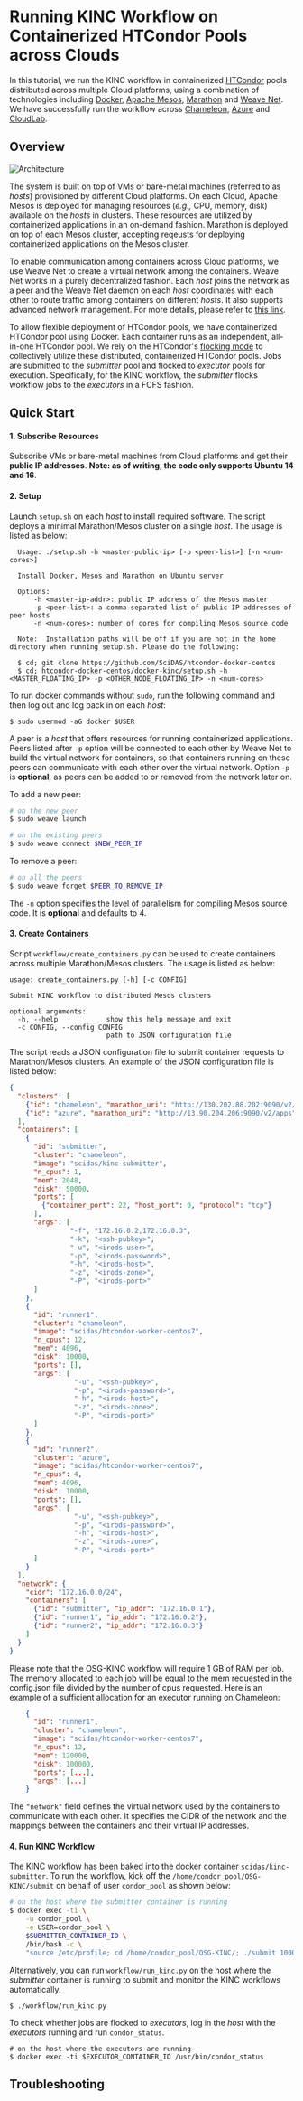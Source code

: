 Running KINC Workflow on Containerized HTCondor Pools across Clouds
===================================================================
In this tutorial, we run the KINC workflow in containerized
[HTCondor](https://research.cs.wisc.edu/htcondor/) pools distributed
across multiple Cloud platforms, using a combination of technologies
including [Docker](https://www.docker.com/),
[Apache Mesos](http://mesos.apache.org/),
[Marathon](https://mesosphere.github.io/marathon)
and [Weave Net](https://www.weave.works/oss/net).
We have successfully run the workflow across
[Chameleon](https://www.chameleoncloud.org/),
[Azure](azure.microsoft.com) and [CloudLab](https://cloudlab.us/).

## Overview

![Architecture](kinc.png)

The system is built on top of VMs or bare-metal machines (referred to
as *hosts*) provisioned by different Cloud platforms. On each Cloud,
Apache Mesos is deployed for managing resources (*e.g.,* CPU, memory,
disk) available on the *hosts* in clusters. These resources are utilized
by containerized applications in an on-demand fashion. Marathon is
deployed on top of each Mesos cluster, accepting reqeusts for deploying
containerized applications on the Mesos cluster.

To enable communication among containers across Cloud platforms, we use
Weave Net to create a virtual network among the containers. Weave Net
works in a purely decentralized fashion. Each *host* joins the network
as a peer and the Weave Net daemon on each *host* coordinates with each
other to route traffic among containers on different *hosts*. It also
supports advanced network management. For more details, please refer to
[this link](https://www.weave.works/docs/net/latest/overview/).

To allow flexible deployment of HTCondor pools, we have containerized
HTCondor pool using Docker. Each container runs as an independent,
all-in-one HTCondor pool. We rely on the HTCondor's
[flocking mode](https://research.cs.wisc.edu/htcondor/manual/v7.8/5_2Connecting_HTCondor.html)
to collectively utilize these distributed, containerized
HTCondor pools. Jobs are submitted to the *submitter* pool and flocked
to *executor* pools for execution. Specifically, for the KINC workflow,
the *submitter* flocks workflow jobs to the *executors* in a FCFS
fashion.



## Quick Start

#### 1. Subscribe Resources

Subscribe VMs or bare-metal machines from Cloud platforms and get their
**public IP addresses**. **Note: as of writing, the code only supports
Ubuntu 14 and 16**.

#### 2. Setup
Launch `setup.sh` on each *host* to install required software. The
script deploys a minimal Marathon/Mesos cluster on a single *host*. The
usage is listed as below:

```
  Usage: ./setup.sh -h <master-public-ip> [-p <peer-list>] [-n <num-cores>]
  
  Install Docker, Mesos and Marathon on Ubuntu server

  Options:
      -h <master-ip-addr>: public IP address of the Mesos master
      -p <peer-list>: a comma-separated list of public IP addresses of peer hosts
      -n <num-cores>: number of cores for compiling Mesos source code
      
  Note:  Installation paths will be off if you are not in the home directory when running setup.sh. Please do the following:
  
  $ cd; git clone https://github.com/SciDAS/htcondor-docker-centos
  $ cd; htcondor-docker-centos/docker-kinc/setup.sh -h <MASTER_FLOATING_IP> -p <OTHER_NODE_FLOATING_IP> -n <num-cores>
```

To run docker commands without `sudo`, run the following command and then
log out and log back in on each *host*:

```
$ sudo usermod -aG docker $USER
```


A peer is a *host* that offers resources for running
containerized applications. Peers listed after `-p` option will be
connected to each other by Weave Net to build the virtual network for
containers, so that containers running on these peers can communicate
with each other over the virtual network. Option `-p` is **optional**,
as peers can be added to or removed from the network later on.

To add a new peer:

```bash
# on the new peer
$ sudo weave launch

# on the existing peers
$ sudo weave connect $NEW_PEER_IP
```

To remove a peer:

```bash
# on all the peers
$ sudo weave forget $PEER_TO_REMOVE_IP
```

The `-n` option specifies the level of parallelism for compiling Mesos
source code. It is **optional** and defaults to 4.

#### 3. Create Containers
Script `workflow/create_containers.py` can be used to create containers
across multiple Marathon/Mesos clusters. The usage is listed as below:

```
usage: create_containers.py [-h] [-c CONFIG]

Submit KINC workflow to distributed Mesos clusters

optional arguments:
  -h, --help            show this help message and exit
  -c CONFIG, --config CONFIG
                        path to JSON configuration file
```

The script reads a JSON configuration file to submit container requests
to Marathon/Mesos clusters. An example of the JSON configuration file is
listed below:

```json
{
  "clusters": [
    {"id": "chameleon", "marathon_uri": "http://130.202.88.202:9090/v2/apps"},
    {"id": "azure", "marathon_uri": "http://13.90.204.206:9090/v2/apps"}
  ],
  "containers": [
    {
      "id": "submitter",
      "cluster": "chameleon",
      "image": "scidas/kinc-submitter",
      "n_cpus": 1,
      "mem": 2048,
      "disk": 50000,
      "ports": [
        {"container_port": 22, "host_port": 0, "protocol": "tcp"}
      ],
      "args": [
               "-f", "172.16.0.2,172.16.0.3",
               "-k", "<ssh-pubkey>",
               "-u", "<irods-user>",
               "-p", "<irods-password>",
               "-h", "<irods-host>",
               "-z", "<irods-zone>",
               "-P", "<irods-port>"
      ]
    },
    {
      "id": "runner1",
      "cluster": "chameleon",
      "image": "scidas/htcondor-worker-centos7",
      "n_cpus": 12,
      "mem": 4096,
      "disk": 10000,
      "ports": [],
      "args": [
                "-u", "<ssh-pubkey>",
                "-p", "<irods-password>",
                "-h", "<irods-host>",
                "-z", "<irods-zone>",
                "-P", "<irods-port>"
      ]
    },
    {
      "id": "runner2",
      "cluster": "azure",
      "image": "scidas/htcondor-worker-centos7",
      "n_cpus": 4,
      "mem": 4096,
      "disk": 10000,
      "ports": [],
      "args": [
                "-u", "<ssh-pubkey>",
                "-p", "<irods-password>",
                "-h", "<irods-host>",
                "-z", "<irods-zone>",
                "-P", "<irods-port>"
      ]
    }
  ],
  "network": {
    "cidr": "172.16.0.0/24",
    "containers": [
      {"id": "submitter", "ip_addr": "172.16.0.1"},
      {"id": "runner1", "ip_addr": "172.16.0.2"},
      {"id": "runner2", "ip_addr": "172.16.0.3"}
    ]
  }
}
```

Please note that the OSG-KINC workflow will require 1 GB of RAM per job.
The memory allocated to each job will be equal to the mem requested in
the config.json file divided by the number of cpus requested. Here is an
example of a sufficient allocation for an executor running on Chameleon:

```json
    {
      "id": "runner1",
      "cluster": "chameleon",
      "image": "scidas/htcondor-worker-centos7",
      "n_cpus": 12,
      "mem": 120000,
      "disk": 100000,
      "ports": [...],
      "args": [...]
    }
```

The `"network"` field defines the virtual network used by the containers
to communicate with each other. It specifies the CIDR of the network and
the mappings between the containers and their virtual IP addresses.

#### 4. Run KINC Workflow
The KINC workflow has been baked into the docker container
`scidas/kinc-submitter`. To run the workflow, kick off the
`/home/condor_pool/OSG-KINC/submit` on behalf of user `condor_pool` as
shown below:

```bash
# on the host where the submitter container is running
$ docker exec -ti \
    -u condor_pool \
    -e USER=condor_pool \
    $SUBMITTER_CONTAINER_ID \
    /bin/bash -c \
    "source /etc/profile; cd /home/condor_pool/OSG-KINC/; ./submit 1000"
```

Alternatively, you can run `workflow/run_kinc.py` on the host where
the *submitter* container is running to submit and monitor the KINC
workflows automatically.

```
$ ./workflow/run_kinc.py
```

To check whether jobs are flocked to *executors*, log in the *host*
with the *executors* running and run `condor_status`.

```
# on the host where the executors are running
$ docker exec -ti $EXECUTOR_CONTAINER_ID /usr/bin/condor_status
```




## Troubleshooting



